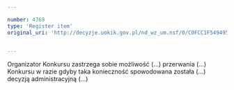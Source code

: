 ```yaml
---

number: 4769
type: 'Register item'
original_uri: 'http://decyzje.uokik.gov.pl/nd_wz_um.nsf/0/C0FCC1F549495E3FC1257B7A003D029C?OpenDocument'


---
```


Organizator Konkursu zastrzega sobie możliwość (...) przerwania (...) Konkursu w razie gdyby taka konieczność spowodowana została (...) decyzją administracyjną (...)
